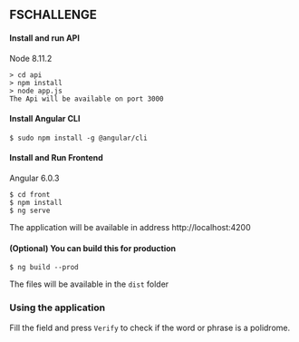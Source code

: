 ## FSCHALLENGE

#### Install and run API
Node 8.11.2
```
> cd api
> npm install
> node app.js
The Api will be available on port 3000
```
#### Install Angular CLI
```
$ sudo npm install -g @angular/cli
```
#### Install and Run Frontend
Angular 6.0.3
```
$ cd front
$ npm install
$ ng serve
```
The application will be available in address http://localhost:4200

#### (Optional) You can build this for production
```
$ ng build --prod
```
The files will be available in the `dist` folder

### Using the application
Fill the field and press `Verify` to check if the word or phrase is a polidrome.